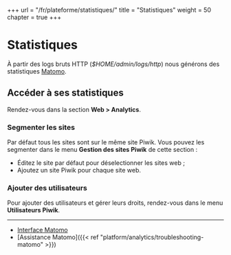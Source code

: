 +++
url = "/fr/plateforme/statistiques/"
title = "Statistiques"
weight = 50
chapter = true
+++

# Statistiques

À partir des logs bruts HTTP (_$HOME/admin/logs/http_) nous générons des statistiques [Matomo](https://fr.matomo.org/).


## Accéder à ses statistiques
Rendez-vous dans la section **Web > Analytics**.


### Segmenter les sites
Par défaut tous les sites sont sur le même site Piwik. Vous pouvez les segmenter dans le menu **Gestion des sites Piwik** de cette section :

- Éditez le site par défaut pour déselectionner les sites web ;
- Ajoutez un site Piwik pour chaque site web.


### Ajouter des utilisateurs
Pour ajouter des utilisateurs et gérer leurs droits, rendez-vous dans le menu **Utilisateurs Piwik**.

----

- [Interface Matomo](https://analytics.alwaysdata.com)
- [Assistance Matomo]({{< ref "platform/analytics/troubleshooting-matomo" >}})
